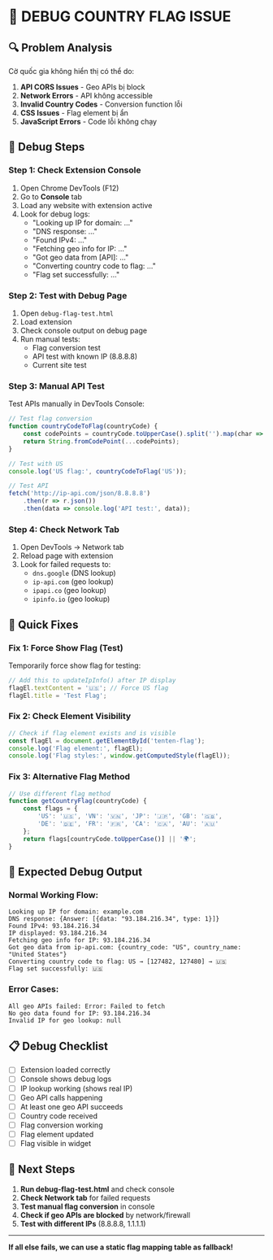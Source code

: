 # 🐛 DEBUG COUNTRY FLAG ISSUE

## 🔍 Problem Analysis
Cờ quốc gia không hiển thị có thể do:
1. **API CORS Issues** - Geo APIs bị block
2. **Network Errors** - API không accessible
3. **Invalid Country Codes** - Conversion function lỗi
4. **CSS Issues** - Flag element bị ẩn
5. **JavaScript Errors** - Code lỗi không chạy

## 🧪 Debug Steps

### Step 1: Check Extension Console
1. Open Chrome DevTools (F12)
2. Go to **Console** tab
3. Load any website with extension active
4. Look for debug logs:
   - "Looking up IP for domain: ..."
   - "DNS response: ..."
   - "Found IPv4: ..."
   - "Fetching geo info for IP: ..."
   - "Got geo data from [API]: ..."
   - "Converting country code to flag: ..."
   - "Flag set successfully: ..."

### Step 2: Test with Debug Page
1. Open `debug-flag-test.html`
2. Load extension
3. Check console output on debug page
4. Run manual tests:
   - Flag conversion test
   - API test with known IP (8.8.8.8)
   - Current site test

### Step 3: Manual API Test
Test APIs manually in DevTools Console:
```javascript
// Test flag conversion
function countryCodeToFlag(countryCode) {
    const codePoints = countryCode.toUpperCase().split('').map(char => 127397 + char.charCodeAt());
    return String.fromCodePoint(...codePoints);
}

// Test with US
console.log('US flag:', countryCodeToFlag('US'));

// Test API
fetch('http://ip-api.com/json/8.8.8.8')
    .then(r => r.json())
    .then(data => console.log('API test:', data));
```

### Step 4: Check Network Tab
1. Open DevTools → Network tab
2. Reload page with extension
3. Look for failed requests to:
   - `dns.google` (DNS lookup)
   - `ip-api.com` (geo lookup)
   - `ipapi.co` (geo lookup)
   - `ipinfo.io` (geo lookup)

## 🔧 Quick Fixes

### Fix 1: Force Show Flag (Test)
Temporarily force show flag for testing:
```javascript
// Add this to updateIpInfo() after IP display
flagEl.textContent = '🇺🇸'; // Force US flag
flagEl.title = 'Test Flag';
```

### Fix 2: Check Element Visibility
```javascript
// Check if flag element exists and is visible
const flagEl = document.getElementById('tenten-flag');
console.log('Flag element:', flagEl);
console.log('Flag styles:', window.getComputedStyle(flagEl));
```

### Fix 3: Alternative Flag Method
```javascript
// Use different flag method
function getCountryFlag(countryCode) {
    const flags = {
        'US': '🇺🇸', 'VN': '🇻🇳', 'JP': '🇯🇵', 'GB': '🇬🇧',
        'DE': '🇩🇪', 'FR': '🇫🇷', 'CA': '🇨🇦', 'AU': '🇦🇺'
    };
    return flags[countryCode.toUpperCase()] || '🌍';
}
```

## 🎯 Expected Debug Output

### Normal Working Flow:
```
Looking up IP for domain: example.com
DNS response: {Answer: [{data: "93.184.216.34", type: 1}]}
Found IPv4: 93.184.216.34
IP displayed: 93.184.216.34
Fetching geo info for IP: 93.184.216.34
Got geo data from ip-api.com: {country_code: "US", country_name: "United States"}
Converting country code to flag: US → [127482, 127480] → 🇺🇸
Flag set successfully: 🇺🇸
```

### Error Cases:
```
All geo APIs failed: Error: Failed to fetch
No geo data found for IP: 93.184.216.34
Invalid IP for geo lookup: null
```

## 📋 Debug Checklist

- [ ] Extension loaded correctly
- [ ] Console shows debug logs
- [ ] IP lookup working (shows real IP)
- [ ] Geo API calls happening
- [ ] At least one geo API succeeds
- [ ] Country code received
- [ ] Flag conversion working
- [ ] Flag element updated
- [ ] Flag visible in widget

## 🚀 Next Steps

1. **Run debug-flag-test.html** and check console
2. **Check Network tab** for failed requests
3. **Test manual flag conversion** in console
4. **Check if geo APIs are blocked** by network/firewall
5. **Test with different IPs** (8.8.8.8, 1.1.1.1)

---

**If all else fails, we can use a static flag mapping table as fallback!**
